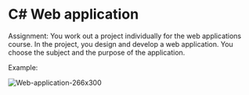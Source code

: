 # C# Web application

Assignment: You work out a project individually for the web applications course. In the project, you design and develop a web application. You choose the subject and the purpose of the application.

Example:

![Web-application-266x300](https://github.com/Stijnjans2001/Web_application/assets/82269000/39e32403-d398-45f5-87d2-4e5a98ab3f52)
